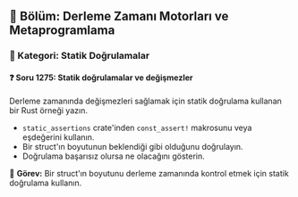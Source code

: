 ## 📘 Bölüm: Derleme Zamanı Motorları ve Metaprogramlama
### 🔹 Kategori: Statik Doğrulamalar
#### ❓ Soru 1275: Statik doğrulamalar ve değişmezler

Derleme zamanında değişmezleri sağlamak için statik doğrulama kullanan bir Rust örneği yazın.

- `static_assertions` crate'inden `const_assert!` makrosunu veya eşdeğerini kullanın.
- Bir struct'ın boyutunun beklendiği gibi olduğunu doğrulayın.
- Doğrulama başarısız olursa ne olacağını gösterin.

🔧 **Görev:** Bir struct'ın boyutunu derleme zamanında kontrol etmek için statik doğrulama kullanın.
